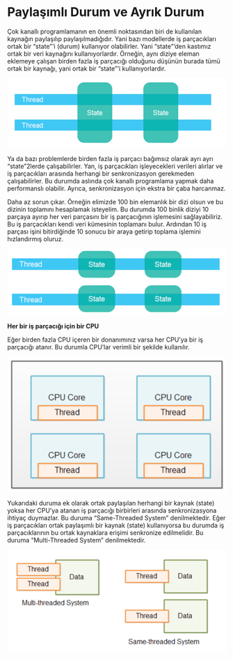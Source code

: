 # Paylaşımlı Durum ve Ayrık Durum

Çok kanallı programlamanın en önemli noktasından biri de kullanılan kaynağın paylaşılıp paylaşılmadığıdır. Yani bazı modellerde iş parçacıkları ortak bir “state”’i (durum) kullanıyor olabilirler. Yani “state”’den kastımız ortak bir veri kaynağını kullanıyorlardır. Örneğin, aynı diziye eleman eklemeye çalışan birden fazla iş parçacığı olduğunu düşünün burada tümü ortak bir kaynağı, yani ortak bir “state”’i kullanıyorlardır.

![state-calısma-mantigi](figures/state.png)

Ya da bazı problemlerde birden fazla iş parçacı bağımsız olarak ayrı ayrı “state”2lerde çalışabilirler. Yan, iş parçacıkları işleyecekleri verileri alırlar ve iş parçacıkları arasında herhangi bir senkronizasyon gerekmeden çalışabilirler. Bu durumda aslında çok kanallı programlama yapmak daha performanslı olabilir. Ayrıca, senkronizasyon için ekstra bir çaba harcanmaz. 

Daha az sorun çıkar. Örneğin elimizde 100 bin elemanlık bir dizi olsun ve bu dizinin toplamını hesaplamak isteyelim. Bu durumda 100 binlik diziyi 10 parçaya ayırıp her veri parçasını bir iş parçacığının işlemesini sağlayabiliriz. Bu iş parçacıkları kendi veri kümesinin toplamanı bulur. Ardından 10 iş parçası işini bitirdiğinde 10 sonucu bir araya getirip toplama işlemini hızlandırmış oluruz.

![state-calısma-mantigi](figures/state2.png)

**Her bir iş parçacığı için bir CPU**

Eğer birden fazla CPU içeren bir donanımınız varsa her CPU’ya bir iş parçacığı atanır. Bu durumla CPU’lar verimli bir şekilde kullanılır.

![same-threaded-system](figures/thread.png)

Yukarıdaki duruma ek olarak ortak paylaşılan herhangi bir kaynak (state) yoksa her CPU’ya atanan iş parçacığı birbirleri arasında senkronizasyona ihtiyaç duymazlar. Bu duruma “Same-Threaded System” denilmektedir. Eğer iş parçacıkları ortak paylaşımlı bir kaynak (state) kullanıyorsa bu durumda iş parçacıklarının bu ortak kaynaklara erişimi senkronize edilmelidir. Bu duruma “Multi-Threaded System” denilmektedir.

![multi-thread-system](figures/thread2.png)
